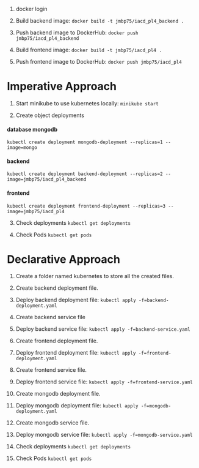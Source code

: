 1. docker login

2. Build backend image:
`docker build -t jmbp75/iacd_pl4_backend .`

3. Push backend image to DockerHub:
`docker push jmbp75/iacd_pl4_backend`

4. Build frontend image:
`docker build -t jmbp75/iacd_pl4 .`

5. Push frontend image to DockerHub:
`docker push jmbp75/iacd_pl4`


# Imperative Approach

1. Start minikube to use kubernetes locally:
`minikube start`

2. Create object deployments

#### database mongodb
`kubectl create deployment mongodb-deployment --replicas=1 --image=mongo`

#### backend
`kubectl create deployment backend-deployment --replicas=2 --image=jmbp75/iacd_pl4_backend`

#### frontend
`kubectl create deployment frontend-deployment --replicas=3 --image=jmbp75/iacd_pl4`

3. Check deployments
`kubectl get deployments`

4. Check Pods
`kubectl get pods`


# Declarative Approach 

1. Create a folder named kubernetes to store all the created files.

2. Create backend deployment file.

3. Deploy backend deployment file:
`kubectl apply -f=backend-deployment.yaml`
   
4. Create backend service file

5. Deploy backend service file:
`kubectl apply -f=backend-service.yaml`

6. Create frontend deployment file.

7. Deploy frontend deployment file:
`kubectl apply -f=frontend-deployment.yaml`

8. Create frontend service file.

9. Deploy frontend service file:
`kubectl apply -f=frontend-service.yaml`

10. Create mongodb deployment file.

11. Deploy mongodb deployment file:
`kubectl apply -f=mongodb-deployment.yaml`

12. Create mongodb service file.

13. Deploy mongodb service file:
`kubectl apply -f=mongodb-service.yaml`

14. Check deployments
`kubectl get deployments`

15. Check Pods
`kubectl get pods`